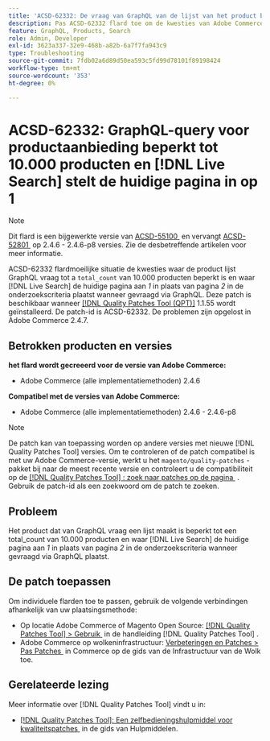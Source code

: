 ```yaml
---
title: 'ACSD-62332: De vraag van GraphQL van de lijst van het product beperkt tot 10.000 producten en  [!DNL Live Search]  plaatst huidige pagina aan 1'
description: Pas ACSD-62332 flard toe om de kwesties van Adobe Commerce te bevestigen waar de productlijst GraphQL vraag tot een total_count van 10.000 producten beperkt is en waar  [!DNL Live Search]  de huidige pagina aan *1* in plaats van pagina *2* in de onderzoekscriteria wanneer gevraagd via GraphQL plaatst.
feature: GraphQL, Products, Search
role: Admin, Developer
exl-id: 3623a337-32e9-468b-a82b-6a7f7fa943c9
type: Troubleshooting
source-git-commit: 7fdb02a6d89d50ea593c5fd99d78101f89198424
workflow-type: tm+mt
source-wordcount: '353'
ht-degree: 0%

---
```


# ACSD-62332: GraphQL-query voor productaanbieding beperkt tot 10.000 producten en [!DNL Live Search] stelt de huidige pagina in op 1

>[!NOTE]
>
>Dit flard is een bijgewerkte versie van [&#x200B; ACSD-55100 &#x200B;](/help/tools/quality-patches-tool/patches-available-in-qpt/v1-1-46/acsd-55100-graphql-does-not-return-products-beyond-10k-in-the-search-results.md) en vervangt [&#x200B; ACSD-52801 &#x200B;](/help/tools/quality-patches-tool/patches-available-in-qpt/v1-1-40/acsd-52801-graphql-product-filter-query-not-showing-partial-match-results.md) op 2.4.6 - 2.4.6-p8 versies. Zie de desbetreffende artikelen voor meer informatie.

ACSD-62332 flardmoeilijke situatie de kwesties waar de product lijst GraphQL vraag tot a `total_count` van 10.000 producten beperkt is en waar [!DNL Live Search] de huidige pagina aan *1* in plaats van pagina *2* in de onderzoekscriteria plaatst wanneer gevraagd via GraphQL. Deze patch is beschikbaar wanneer [[!DNL Quality Patches Tool (QPT)]](/help/tools/quality-patches-tool/quality-patches-tool-to-self-serve-quality-patches.md) 1.1.55 wordt geïnstalleerd. De patch-id is ACSD-62332. De problemen zijn opgelost in Adobe Commerce 2.4.7.

## Betrokken producten en versies

**het flard wordt gecreeerd voor de versie van Adobe Commerce:**

* Adobe Commerce (alle implementatiemethoden) 2.4.6

**Compatibel met de versies van Adobe Commerce:**

* Adobe Commerce (alle implementatiemethoden) 2.4.6 - 2.4.6-p8

>[!NOTE]
>
>De patch kan van toepassing worden op andere versies met nieuwe [!DNL Quality Patches Tool] versies. Om te controleren of de patch compatibel is met uw Adobe Commerce-versie, werkt u het `magento/quality-patches` -pakket bij naar de meest recente versie en controleert u de compatibiliteit op de [[!DNL Quality Patches Tool] : zoek naar patches op de pagina &#x200B;](https://experienceleague.adobe.com/tools/commerce-quality-patches/index.html?lang=nl-NL) . Gebruik de patch-id als een zoekwoord om de patch te zoeken.

## Probleem

Het product dat van GraphQL vraag een lijst maakt is beperkt tot een total_count van 10.000 producten en waar [!DNL Live Search] de huidige pagina aan *1* in plaats van pagina *2* in de onderzoekscriteria wanneer gevraagd via GraphQL plaatst.

## De patch toepassen

Om individuele flarden toe te passen, gebruik de volgende verbindingen afhankelijk van uw plaatsingsmethode:

* Op locatie Adobe Commerce of Magento Open Source: [[!DNL Quality Patches Tool] > Gebruik &#x200B;](/help/tools/quality-patches-tool/usage.md) in de handleiding [!DNL Quality Patches Tool] .
* Adobe Commerce op wolkeninfrastructuur: [&#x200B; Verbeteringen en Patches > Pas Patches &#x200B;](https://experienceleague.adobe.com/docs/commerce-cloud-service/user-guide/develop/upgrade/apply-patches.html?lang=nl-NL) in Commerce op de gids van de Infrastructuur van de Wolk toe.


## Gerelateerde lezing

Meer informatie over [!DNL Quality Patches Tool] vindt u in:

* [[!DNL Quality Patches Tool]: Een zelfbedieningshulpmiddel voor kwaliteitspatches &#x200B;](/help/tools/quality-patches-tool/quality-patches-tool-to-self-serve-quality-patches.md) in de gids van Hulpmiddelen.
